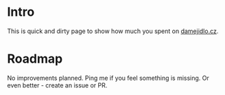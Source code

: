# Intro
This is quick and dirty page to show how much you spent on [damejidlo.cz](https://damejidlo.cz).

# Roadmap
No improvements planned. Ping me if you feel something is missing. Or even better - create an issue or PR.
